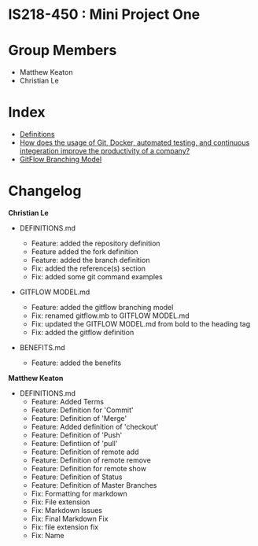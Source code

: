 # IS218-450 : Mini Project One

# Group Members
* Matthew Keaton
* Christian Le

# Index
* [Definitions](https://github.com/cl598/IS218-Mini-Project-One/blob/master/DEFINITIONS.md)
* [How does the usage of Git, Docker, automated testing, and continuous integeration improve the productivity of a company?](https://github.com/cl598/IS218-Mini-Project-One/blob/master/BENEFITS.md) 
* [GitFlow Branching Model](https://github.com/cl598/IS218-Mini-Project-One/blob/master/GITFLOW%20MODEL.md)

# Changelog

  **Christian Le**
  
  * DEFINITIONS.md
    - Feature: added the repository definition
    - Feature added the fork definition
    - Feature: added the branch definition
    - Fix: added the reference(s) section
    - Fix: added some git command examples
  
  * GITFLOW MODEL.md
    - Feature: added the gitflow branching model
    - Fix: renamed gitflow.mb to GITFLOW MODEL.md
    - Fix: updated the GITFLOW MODEL.md from bold to the heading tag
    - Fix: added the gitflow definition
  
  * BENEFITS.md  
    - Feature: added the benefits
 
  **Matthew Keaton**
  
  * DEFINITIONS.md
    - Feature: Added Terms
    - Feature: Definition for 'Commit'
    - Feature: Definition of 'Merge'
    - Feature: Added definition of 'checkout'
    - Feature: Definition of 'Push'
    - Feature: Defintiion of 'pull'
    - Feature: Definition of remote add
    - Feature: Definition of remote remove
    - Feature: Definition for remote show
    - Feature: Definition of Status
    - Feature: Definition of Master Branches
    - Fix: Formatting for markdown
    - Fix: File extension
    - Fix: Markdown Issues
    - Fix: Final Markdown Fix
    - Fix: file extension fix
    - Fix: Name
